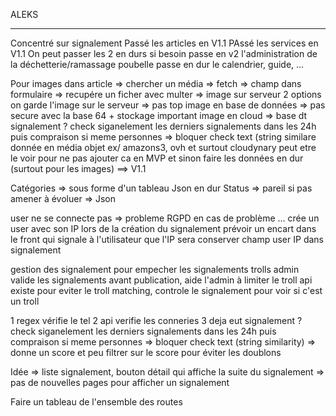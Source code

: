 ALEKS
*****

Concentré sur signalement
Passé les articles en V1.1
PAssé les services en V1.1
On peut passer les 2 en durs si besoin
passe en v2 l'administration de la déchetterie/ramassage poubelle
passe en dur le calendrier, guide, ...

Pour images dans article => chercher un média => fetch => champ dans formulaire => recupére un ficher avec multer => image sur serveur 2 options
on garde l'image sur le serveur => pas top
image en base de données => pas secure avec la base 64 + stockage important
image en cloud => base dt signalement ? check siganelement les derniers signalements dans les 24h puis compraison si meme personnes => bloquer
check text (string similare donnée en média objet ex/ amazons3, ovh et surtout cloudynary
peut etre le voir pour ne pas ajouter ca en MVP et sinon faire les données en dur (surtout pour les images) ==> V1.1

Catégories => sous forme d'un tableau Json en dur
Status => pareil
si pas amener à évoluer => Json

user ne se connecte pas => probleme RGPD en cas de problème ...
crée un user avec son IP lors de la création du signalement
prévoir un encart dans le front qui signale à l'utilisateur que l'IP sera conserver
champ user IP dans signalement

gestion des signalement pour empecher les signalements trolls
admin valide les signalements avant publication, aide l'admin à limiter le troll
api existe pour eviter le troll matching, controle le signalement pour voir si c'est un troll

1 regex vérifie le tel
2 api verifie les conneries
3 deja eut signalement ? check siganelement les derniers signalements dans les 24h puis compraison si meme personnes => bloquer
check text (string similarity) => donne un score et peu filtrer sur le score pour éviter les doublons

Idée => liste signalement, bouton détail qui affiche la suite du signalement => pas de nouvelles pages pour afficher un signalement

Faire un tableau de l'ensemble des routes